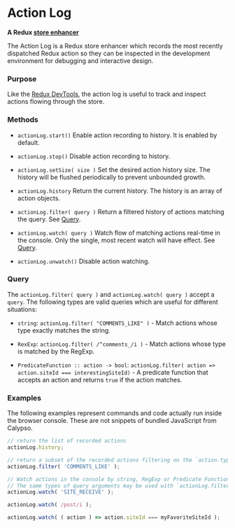 # Action Log

**A Redux [store enhancer](https://github.com/reactjs/redux/blob/master/docs/Glossary.md#store-enhancer)**

The Action Log is a Redux store enhancer which records the most recently dispatched Redux action so
they can be inspected in the development environment for debugging and interactive design.

### Purpose

Like the [Redux DevTools](https://github.com/zalmoxisus/redux-devtools-extension), the action log
is useful to track and inspect actions flowing through the store.

### Methods

- `actionLog.start()`
  Enable action recording to history. It is enabled by default.

- `actionLog.stop()`
  Disable action recording to history.

- `actionLog.setSize( size )`
  Set the desired action history size. The history will be flushed periodically to prevent unbounded
  growth.

- `actionLog.history`
  Return the current history. The history is an array of action objects.

- `actionLog.filter( query )`
  Return a filtered history of actions matching the query. See [Query](#query).

- `actionLog.watch( query )`
  Watch flow of matching actions real-time in the console. Only the single, most recent watch will
  have effect. See [Query](#query).

- `actionLog.unwatch()`
  Disable action watching.

### Query

The `actionLog.filter( query )` and `actionLog.watch( query )` accept a `query`. The following types
are valid queries which are useful for different situations:

- `string`: `actionLog.filter( "COMMENTS_LIKE" )` - Match actions whose type exactly matches the
  string.

- `RexExp`: `actionLog.filter( /^comments_/i )` - Match actions whose type is matched by the RegExp.

- `PredicateFunction :: action -> bool`:
  `actionLog.filter( action => action.siteId === interestingSiteId)` - A predicate function that
  accepts an action and returns `true` if the action matches.

### Examples

The following examples represent commands and code actually run inside the browser console. These
are not snippets of bundled JavaScript from Calypso.

```js
// return the list of recorded actions
actionLog.history;

// return a subset of the recorded actions filtering on the `action.type`
actionLog.filter( 'COMMENTS_LIKE' );

// Watch actions in the console by string, RegExp or Predicate Function.
// The same types of query arguments may be used with `actionLog.filter`.
actionLog.watch( 'SITE_RECEIVE' );

actionLog.watch( /post/i );

actionLog.watch( ( action ) => action.siteId === myFavoriteSiteId );
```
